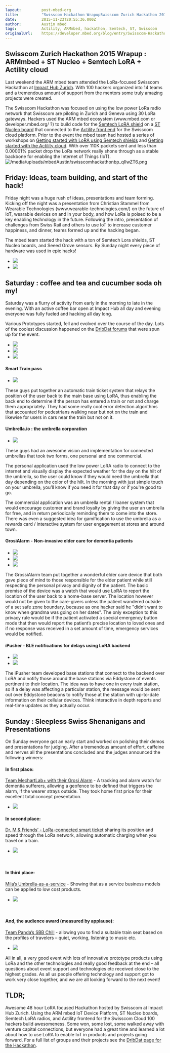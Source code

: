 ```yaml
---
layout:         post-mbed-org
title:          "Swisscom Hackathon WrapupSwisscom Zurich Hackathon 2015 Wrapup : ARMmbed + ST Nucleo + Semtech LoRA + Actility cloudFriday: Ideas, team building, and start of the hack!Saturday : coffee and tea and cucumber soda oh my!Sunday : Sleepless Swiss Shenanigans and PresentationsTLDR;"
date:           2015-11-23T20:55:36.000Z
author:         Austin mbed
tags:           Actility, ARMmbed, hackathon, Semtech, ST, Swisscom
originalUrl:    https://developer.mbed.org/blog/entry/Swisscom-Hackathon-Wrapup/
---
```


<h2>
  Swisscom Zurich Hackathon 2015 Wrapup : ARMmbed + ST Nucleo +
  Semtech LoRA + Actility cloud
</h2>
<p>
  Last weekend the ARM mbed team attended the LoRa-focused Swisscom
  Hackathon at <a href="zurich.impacthub.ch/">Impact Hub
  Zurich</a>. With 100 hackers organized into 14 teams and a
  tremendous amount of support from the mentors some truly amazing
  projects were created.
</p>
<p>
  The Swisscom Hackathon was focused on using the low power LoRa
  radio network that Swisscom are piloting in Zurich and Geneva
  using 30 LoRa gateways. Hackers used the ARM mbed ecosystem
  (www.mbed.com or developer.mbed.org/ ?) to build code for the
  <a href="developer.mbed.org/components/SX1276MB1xAS/">Semtech
  LoRA shield</a> on a <a href=
  "developer.mbed.org/platforms/ST-Nucleo-L152RE/">ST Nucleo
  board</a> that connected to the <a href=
  "www.thingpark.com/en">Actility front end</a> for the Swisscom
  cloud platform. Prior to the event the mbed team had hosted a
  series of workshops on <a href=
  "https://www.dropbox.com/sh/adkw093wti7imtd/AAA1-hVbWjOwywWPOy__RWzja?dl=0"
  rel="nofollow">Getting started with LoRA using Semtech
  shields</a> and <a href=
  "https://www.dropbox.com/s/80na0z220w3e6h8/LoRaWAN_on_MBED_Bootcamp%20%20-%20Actility.pdf?dl=0"
  rel="nofollow">Getting started with the Actility cloud</a>. With
  over 110K packets sent and less than 0.00001% packet drop the
  LoRa network really shone through as a stable backbone for
  enabling the Internet of Things (IoT). <img src=
  "https://developer.mbed.org/media/uploads/mbedAustin/swisscomhackathonbp_qIIwZT6.png"
  alt="/media/uploads/mbedAustin/swisscomhackathonbp_qIIwZT6.png"
  title=
  "/media/uploads/mbedAustin/swisscomhackathonbp_qIIwZT6.png">
</p>
<h2>
  Friday: Ideas, team building, and start of the hack!
</h2>
<p>
  Friday night was a huge rush of ideas, presentations and team
  forming. Kicking off the night was a presentation from Christian
  Stammel from Wearable Technologies
  (www.wearable-technologies.com/) on the future of IoT, wearable
  devices on and in your body, and how LoRa is poised to be a key
  enabling technology in the future. Following the intro,
  presentation of challenges from Swiss Rail and others to use IoT
  to increase customer happiness, and dinner, teams formed up and
  the hacking began.
</p>
<p>
  The mbed team started the hack with a ton of Semtech Lora
  shields, ST Nucleo boards, and Seeed Grove sensors. By Sunday
  night every piece of hardware was used in epic hacks!
</p>
<ul class="polaroids large">
  <li>
    <a title=" Sensors &amp; Buttons"><img src=
    "https://developer.mbed.org/media/uploads/mbedAustin/xswisscomhackathon_sensors.jpg.pagespeed.ic.uXhHr_9bup.jpg"></a>
  </li>
  <li>
    <a title=" Example Setup"><img src=
    "https://developer.mbed.org/media/uploads/mbedAustin/img_20151107_140727.jpg.pagespeed.ce.mZOc_xblGs.jpg"></a>
  </li>
</ul>
<h2>
  Saturday : coffee and tea and cucumber soda oh my!
</h2>
<p>
  Saturday was a flurry of activity from early in the morning to
  late in the evening. With an active coffee bar open at Impact Hub
  all day and evening everyone was fully fueled and hacking all day
  long.
</p>
<p>
  Various Prototypes started, fell and evolved over the course of
  the day. Lots of the coolest discussion happened on the <a href=
  "http://iot.dribd.at/" rel="nofollow">DribDat forums</a> that
  were spun up for the event.
</p>
<ul class="polaroids medium">
  <li>
    <a title=" Caffine"><img src=
    "https://developer.mbed.org/media/uploads/mbedAustin/img_20151107_174944.jpg.pagespeed.ce.uf703lE3xr.jpg"></a>
  </li>
  <li>
    <a title=" Semtech Help"><img src=
    "https://developer.mbed.org/media/uploads/mbedAustin/img_20151107_141015.jpg.pagespeed.ce.Ze7ERkpe7B.jpg"></a>
  </li>
  <li>
    <a title=" Hackers Hacking"><img src=
    "https://developer.mbed.org/media/uploads/mbedAustin/img_20151107_135012.jpg.pagespeed.ce.pk0h3N5KZK.jpg"></a>
  </li>
</ul>
<h4>
  Smart Train pass
</h4>
<ul class="polaroids large">
  <li>
    <a title=" Product Mockup"><img src=
    "http://s8.postimg.org/lfzgkwk79/smar_Ticket_future.png"></a>
  </li>
</ul>
<p>
  These guys put together an automatic train ticket system that
  relays the position of the user back to the main base using LoRA,
  thus enabling the back end to determine if the person has entered
  a train or not and charge them appropriately. They had some
  really cool error detection algorithms that accounted for
  pedestrians walking near but not on the train and likewise for
  users in cars near the train but not on it.
</p>
<h4>
  Umbrella.io : the umbrella corporation
</h4>
<ul class="polaroids large">
  <li>
    <a title=" Connected Umbrella"><img src=
    "https://developer.mbed.org/media/uploads/mbedAustin/img_20151108_120357.jpg.pagespeed.ce.ahdfCYhZcl.jpg"></a>
  </li>
</ul>
<p>
  These guys had an awesome vision and implementation for connected
  umbrellas that took two forms, one personal and one commercial.
</p>
<p>
  The personal application used the low power LoRA radio to connect
  to the internet and visually display the expected weather for the
  day on the hilt of the umbrella, so the user could know if they
  would need the umbrella that day depending on the color of the
  hilt. In the morning with just simple touch on your umbrella,
  you’ll know if you need it for that day or if you're good to go.
</p>
<p>
  The commercial application was an umbrella rental / loaner system
  that would encourage customer and brand loyalty by giving the
  user an umbrella for free, and in return periodically reminding
  them to come into the store. There was even a suggested idea for
  gamification to use the umbrella as a rewards card / interactive
  system for user engagement at stores and around town.
</p>
<h4>
  GrosiAlarm - Non-invasive elder care for dementia patients
</h4>
<ul class="polaroids medium">
  <li>
    <a title=" The Goal"><img src=
    "https://developer.mbed.org/media/uploads/mbedAustin/img_20151108_115454.jpg.pagespeed.ce.pCMM7zueF7.jpg"></a>
  </li>
  <li>
    <a title=" The Team"><img src=
    "https://developer.mbed.org/media/uploads/mbedAustin/img_20151108_120047.jpg.pagespeed.ce.Ds9wKkM9lG.jpg"></a>
  </li>
  <li>
    <a title=" The Hardware"><img src=
    "https://developer.mbed.org/media/uploads/mbedAustin/img_20151108_120121.jpg.pagespeed.ce.1-DWAn0HR8.jpg"></a>
  </li>
</ul>
<p>
  The GrossiAlarm team put together a wonderful elder care device
  that both gave piece of mind to those responsible for the elder
  patient while still respecting the personal privacy and dignity
  of the patient. The basic premise of the device was a watch that
  would use LoRA to report the location of the user back to a
  home-base server. The location however would not be given to the
  care-givers unless the patient wandered outside of a set safe
  zone boundary, because as one hacker said he "didn’t want to know
  when grandma was going on her dates". The only exception to this
  privacy rule would be if the patient activated a special
  emergency button mode that then would report the patient’s
  precise location to loved ones and if no response was received in
  a set amount of time, emergency services would be notified.
</p>
<h4>
  iPusher - BLE notifications for delays using LoRA backend
</h4>
<ul class="polaroids large">
  <li>
    <a title=" iPusher Plan"><img src=
    "https://developer.mbed.org/media/uploads/mbedAustin/img_20151108_110249.jpg.pagespeed.ce.D88SLsnRRk.jpg"></a>
  </li>
  <li>
    <a title=" Prototype Hardware"><img src=
    "https://developer.mbed.org/media/uploads/mbedAustin/img_20151108_110029.jpg.pagespeed.ce.LvaDyrTP9d.jpg"></a>
  </li>
</ul>
<p>
  The iPusher team developed base stations that connect to the
  backend over LoRA and notify those around the base stations via
  Eddystone of events pertinent to their location. The idea was to
  have one in every train station, so if a delay was affecting a
  particular station, the message would be sent out over Eddystone
  beacons to notify those at the station with up-to-date
  information on their cellular devices. Think interactive in depth
  reports and real-time updates as they actually occur.
</p>
<h2>
  Sunday : Sleepless Swiss Shenanigans and Presentations
</h2>
<p>
  On Sunday everyone got an early start and worked on polishing
  their demos and presentations for judging. After a tremendous
  amount of effort, caffeine and nerves all the presentations
  concluded and the judges announced the following winners:
</p>
<h4>
  In first place:
</h4>
<p>
  <a href="http://iot.dribd.at/project/17" rel="nofollow">Team
  MechartLab+ with their Grosi Alarm</a> - A tracking and alarm
  watch for dementia sufferers, allowing a geofence to be defined
  that triggers the alarm, if the wearer strays outside. They took
  home first price for their excellent total concept presentation.
</p>
<ul class="polaroids large">
  <li>
    <a title=" 1st place - Team MechartLab+"><img src=
    "https://developer.mbed.org/media/uploads/mbedAustin/img_20151108_130901.jpg.pagespeed.ce.r2n18LtJu1.jpg"></a>
  </li>
</ul>
<h4>
  In second place:
</h4>
<p>
  <a href="http://iot.dribd.at/project/20" rel="nofollow">Dr. M
  &amp; Friends’ - LoRa-connected smart ticket</a> sharing its
  position and speed through the LoRa network, allowing automatic
  charging when you travel on a train.
</p>
<ul class="polaroids large">
  <li>
    <a title=" 2nd place - Dr. M &amp; Friends'"><img src=
    "https://developer.mbed.org/media/uploads/mbedAustin/img_20151108_130650.jpg.pagespeed.ce.Ka-oH3W833.jpg"></a>
  </li>
</ul>
<p>
  <br>
</p>
<h4>
  In third place:
</h4>
<p>
  <a href="http://iot.dribd.at/project/19" rel="nofollow">Mila’s
  Umbrella-as-a-service</a> - Showing that as a service business
  models can be applied to low cost products.
</p>
<ul class="polaroids large">
  <li>
    <a title=" 3rd place - Mila's Umbrella-as-a-service"><img src=
    "https://developer.mbed.org/media/uploads/mbedAustin/img_20151108_130515.jpg.pagespeed.ce.EdL5CLePJj.jpg"></a>
  </li>
</ul>
<p>
  <br>
</p>
<h4>
  And, the audience award (measured by applause):
</h4>
<p>
  <a href="http://iot.dribd.at/project/13" rel="nofollow">Team
  Panda’s SBB Chill</a> - allowing you to find a suitable train
  seat based on the profiles of travelers – quiet, working,
  listening to music etc.
</p>
<ul class="polaroids large">
  <li>
    <a title=" Audience Favorite - Team Panda"><img src=
    "https://developer.mbed.org/media/uploads/mbedAustin/img_20151108_131857.jpg.pagespeed.ce.l35PRNMOjb.jpg"></a>
  </li>
</ul>
<p>
  All in all, a very good event with lots of innovative prototype
  products using LoRa and the other technologies and really good
  feedback at the end – all questions about event support and
  technologies etc received close to the highest grades. As all us
  people offering technology and support got to work very close
  together, and we are all looking forward to the next event!
</p>
<h2>
  TLDR;
</h2>
<p>
  Awesome 48 hour LoRA focused Hackathon hosted by Swisscom at
  Impact Hub Zurich. Using the ARM mbed IoT Device Platform, ST
  Nucleo boards, Semtech LoRA radios, and Actility frontend for the
  Swisscom Cloud 100 hackers build awesomeness. Some won, some
  lost, some walked away with venture capital connections, but
  everyone had a great time and learned a lot about how to use LoRA
  to enable IoT in products and projects going forward. For a full
  list of groups and their projects see the <a href=
  "http://iot.dribd.at/event/1" rel="nofollow">DribDat page for the
  Hackathon</a>.
</p>

